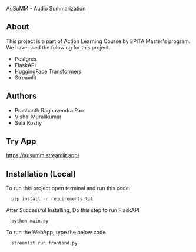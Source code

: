 AuSuMM - Audio Summarization


## About

This project is a part of Action Learning Course by EPITA Master's program. We have used the folowing for this project.

- Postgres
- FlaskAPI
- HuggingFace Transformers
- Streamlit

## Authors

- Prashanth Raghavendra Rao
- Vishal Muralikumar
- Sela Koshy

## Try App

https://ausumm.streamlit.app/

## Installation (Local)

To run this project open terminal and run this code.

```bash
  pip install -r requirements.txt
```

After Successful Installing, Do this step to run FlaskAPI

```bash
  python main.py
```

To run the WebApp, type the below code

```bash
  streamlit run frontend.py
```